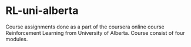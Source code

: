 # RL-uni-alberta
Course assignments done as a part of the coursera online course Reinforcement Learning from University of Alberta. Course consist of four modules.
